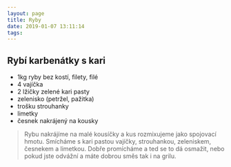 ```yaml
---
layout: page
title: Ryby
date: 2019-01-07 13:11:14
tags:
---
```


## Rybí karbenátky s kari

- 1kg ryby bez kostí, filety, filé
- 4 vajíčka
- 2 lžičky zelené kari pasty
- zelenisko (petržel, pažitka)
- trošku strouhanky
- limetky
- česnek nakrájený na kousky

> Rybu nakrájíme na malé kousíčky a kus rozmixujeme jako
> spojovací hmotu. Smícháme s kari pastou vajíčky, strouhankou, zeleniskem, česnekem a limetkou. Dobře promícháme a
> ted se to dá osmažit, nebo pokud jste odvážní a máte dobrou
> směs tak i na grilu.
